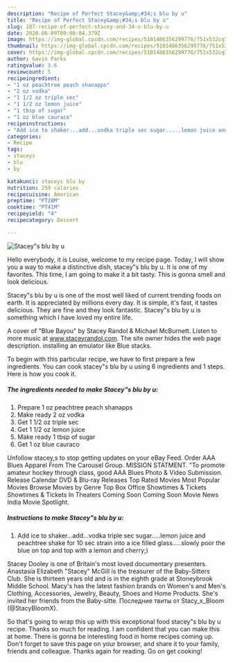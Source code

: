 ```yaml
---
description: "Recipe of Perfect Stacey&amp;#34;s blu by u"
title: "Recipe of Perfect Stacey&amp;#34;s blu by u"
slug: 187-recipe-of-perfect-stacey-and-34-s-blu-by-u
date: 2020-06-09T09:08:04.379Z
image: https://img-global.cpcdn.com/recipes/5101486356299776/751x532cq70/staceys-blu-by-u-recipe-main-photo.jpg
thumbnail: https://img-global.cpcdn.com/recipes/5101486356299776/751x532cq70/staceys-blu-by-u-recipe-main-photo.jpg
cover: https://img-global.cpcdn.com/recipes/5101486356299776/751x532cq70/staceys-blu-by-u-recipe-main-photo.jpg
author: Gavin Parks
ratingvalue: 3.6
reviewcount: 5
recipeingredient:
- "1 oz peachtree peach shanapps"
- "2 oz vodka"
- "1 1/2 oz triple sec"
- "1 1/2 oz lemon juice"
- "1 tbsp of sugar"
- "1 oz blue cauraco"
recipeinstructions:
- "Add ice to shaker...add...vodka triple sec sugar.....lemon juice and peachtree shake for 10 sec strain into a ice filled glass.....slowly poor the blue on top and top with a lemon and cherry;)"
categories:
- Recipe
tags:
- staceys
- blu
- by

katakunci: staceys blu by 
nutrition: 259 calories
recipecuisine: American
preptime: "PT28M"
cooktime: "PT41M"
recipeyield: "4"
recipecategory: Dessert

---
```



![Stacey&#34;s blu by u](https://img-global.cpcdn.com/recipes/5101486356299776/751x532cq70/staceys-blu-by-u-recipe-main-photo.jpg)

Hello everybody, it is Louise, welcome to my recipe page. Today, I will show you a way to make a distinctive dish, stacey&#34;s blu by u. It is one of my favorites. This time, I am going to make it a bit tasty. This is gonna smell and look delicious.

Stacey&#34;s blu by u is one of the most well liked of current trending foods on earth. It is appreciated by millions every day. It is simple, it's fast, it tastes delicious. They are fine and they look fantastic. Stacey&#34;s blu by u is something which I have loved my entire life.

A cover of &#34;Blue Bayou&#34; by Stacey Randol &amp; Michael McBurnett. Listen to more music at www.staceyrandol.com. The site owner hides the web page description. installing an emulator like Blue stacks.


To begin with this particular recipe, we have to first prepare a few ingredients. You can cook stacey&#34;s blu by u using 6 ingredients and 1 steps. Here is how you cook it.

<!--inarticleads1-->

##### The ingredients needed to make Stacey&#34;s blu by u:

1. Prepare 1 oz peachtree peach shanapps
1. Make ready 2 oz vodka
1. Get 1 1/2 oz triple sec
1. Get 1 1/2 oz lemon juice
1. Make ready 1 tbsp of sugar
1. Get 1 oz blue cauraco


Unfollow stacey,s to stop getting updates on your eBay Feed. Order AAA Blues Apparel From The Carousel Group. MISSION STATMENT. &#34;To promote amateur hockey through class, good AAA Blues Photo &amp; Video Submission. Release Calendar DVD &amp; Blu-ray Releases Top Rated Movies Most Popular Movies Browse Movies by Genre Top Box Office Showtimes &amp; Tickets Showtimes &amp; Tickets In Theaters Coming Soon Coming Soon Movie News India Movie Spotlight. 

<!--inarticleads2-->

##### Instructions to make Stacey&#34;s blu by u:

1. Add ice to shaker...add...vodka triple sec sugar.....lemon juice and peachtree shake for 10 sec strain into a ice filled glass.....slowly poor the blue on top and top with a lemon and cherry;)


Stacey Dooley is one of Britain&#39;s most loved documentary presenters. Anastasia Elizabeth &#34;Stacey&#34; McGill is the treasurer of the Baby-Sitters Club. She is thirteen years old and is in the eighth grade at Stoneybrook Middle School. Macy&#39;s has the latest fashion brands on Women&#39;s and Men&#39;s Clothing, Accessories, Jewelry, Beauty, Shoes and Home Products. She&#39;s invited her friends from the Baby-sitte. Последние твиты от Stacy_x_Bloom (@StacyBloomX). 

So that's going to wrap this up with this exceptional food stacey&#34;s blu by u recipe. Thanks so much for reading. I am confident that you can make this at home. There is gonna be interesting food in home recipes coming up. Don't forget to save this page on your browser, and share it to your family, friends and colleague. Thanks again for reading. Go on get cooking!
